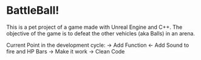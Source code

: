 # BattleBall!

This is a pet project of a game made with Unreal Engine and C++. The objective of the game is to defeat the other vehicles (aka Balls) in an arena.


Current Point in the development cycle:
-> Add Function <- Add Sound to fire and HP Bars
-> Make it work 
-> Clean Code 
